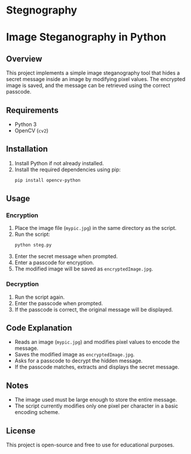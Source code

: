# Stegnography
# Image Steganography in Python

## Overview
This project implements a simple image steganography tool that hides a secret message inside an image by modifying pixel values. The encrypted image is saved, and the message can be retrieved using the correct passcode.

## Requirements
- Python 3
- OpenCV (`cv2`)

## Installation
1. Install Python if not already installed.
2. Install the required dependencies using pip:
   ```sh
   pip install opencv-python
   ```

## Usage

### Encryption
1. Place the image file (`mypic.jpg`) in the same directory as the script.
2. Run the script:
   ```sh
   python steg.py
   ```
3. Enter the secret message when prompted.
4. Enter a passcode for encryption.
5. The modified image will be saved as `encryptedImage.jpg`.

### Decryption
1. Run the script again.
2. Enter the passcode when prompted.
3. If the passcode is correct, the original message will be displayed.

## Code Explanation
- Reads an image (`mypic.jpg`) and modifies pixel values to encode the message.
- Saves the modified image as `encryptedImage.jpg`.
- Asks for a passcode to decrypt the hidden message.
- If the passcode matches, extracts and displays the secret message.

## Notes
- The image used must be large enough to store the entire message.
- The script currently modifies only one pixel per character in a basic encoding scheme.

## License
This project is open-source and free to use for educational purposes.

